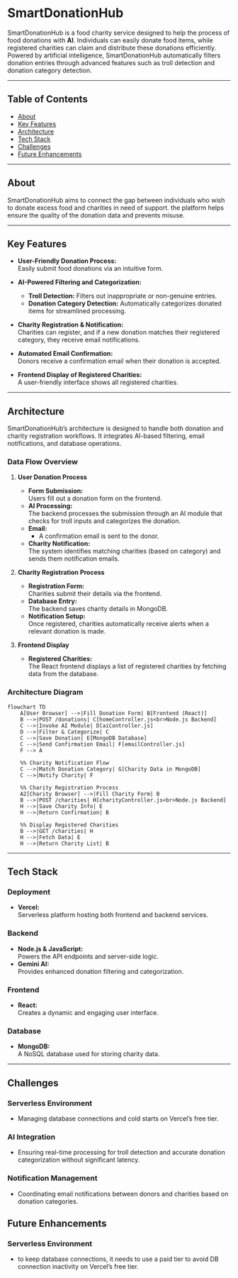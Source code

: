 # **SmartDonationHub**

SmartDonationHub is a food charity service designed to help the process of food donations with **AI**. Individuals can easily donate food items, while registered charities can claim and distribute these donations efficiently. Powered by artificial intelligence, SmartDonationHub automatically filters donation entries through advanced features such as troll detection and donation category detection.

---

## **Table of Contents**

- [About](#about)
- [Key Features](#key-features)
- [Architecture](#architecture)
- [Tech Stack](#tech-stack)
- [Challenges](#challenges)
- [Future Enhancements](#future-enhancements)

---

## **About**

SmartDonationHub aims to connect the gap between individuals who wish to donate excess food and charities in need of support. the platform helps ensure the quality of the donation data and prevents misuse.

---

## **Key Features**

- **User-Friendly Donation Process:**  
  Easily submit food donations via an intuitive form.

- **AI-Powered Filtering and Categorization:**

  - **Troll Detection:** Filters out inappropriate or non-genuine entries.
  - **Donation Category Detection:** Automatically categorizes donated items for streamlined processing.

- **Charity Registration & Notification:**  
  Charities can register, and if a new donation matches their registered category, they receive email notifications.

- **Automated Email Confirmation:**  
  Donors receive a confirmation email when their donation is accepted.

- **Frontend Display of Registered Charities:**  
  A user-friendly interface shows all registered charities.

---

## **Architecture**

SmartDonationHub’s architecture is designed to handle both donation and charity registration workflows. It integrates AI-based filtering, email notifications, and database operations.

### **Data Flow Overview**

1. **User Donation Process**

   - **Form Submission:**  
     Users fill out a donation form on the frontend.
   - **AI Processing:**  
     The backend processes the submission through an AI module that checks for troll inputs and categorizes the donation.
   - **Email:**
     - A confirmation email is sent to the donor.
   - **Charity Notification:**  
     The system identifies matching charities (based on category) and sends them notification emails.

2. **Charity Registration Process**

   - **Registration Form:**  
     Charities submit their details via the frontend.
   - **Database Entry:**  
     The backend saves charity details in MongoDB.
   - **Notification Setup:**  
     Once registered, charities automatically receive alerts when a relevant donation is made.

3. **Frontend Display**
   - **Registered Charities:**  
     The React frontend displays a list of registered charities by fetching data from the database.

### **Architecture Diagram**

```mermaid
flowchart TD
    A[User Browser] -->|Fill Donation Form| B[Frontend (React)]
    B -->|POST /donations| C[homeController.js<br>Node.js Backend]
    C -->|Invoke AI Module| D[aiController.js]
    D -->|Filter & Categorize| C
    C -->|Save Donation| E[MongoDB Database]
    C -->|Send Confirmation Email| F[emailController.js]
    F --> A

    %% Charity Notification Flow
    C -->|Match Donation Category| G[Charity Data in MongoDB]
    C -->|Notify Charity| F

    %% Charity Registration Process
    A2[Charity Browser] -->|Fill Charity Form| B
    B -->|POST /charities| H[charityController.js<br>Node.js Backend]
    H -->|Save Charity Info| E
    H -->|Return Confirmation| B

    %% Display Registered Charities
    B -->|GET /charities| H
    H -->|Fetch Data| E
    H -->|Return Charity List| B
```

---

## **Tech Stack**

### **Deployment**

- **Vercel:**  
  Serverless platform hosting both frontend and backend services.

### **Backend**

- **Node.js & JavaScript:**  
  Powers the API endpoints and server-side logic.
- **Gemini AI:**  
  Provides enhanced donation filtering and categorization.

### **Frontend**

- **React:**  
  Creates a dynamic and engaging user interface.

### **Database**

- **MongoDB:**  
  A NoSQL database used for storing charity data.

---

## **Challenges**

### **Serverless Environment**

- Managing database connections and cold starts on Vercel’s free tier.

### **AI Integration**

- Ensuring real-time processing for troll detection and accurate donation categorization without significant latency.

### **Notification Management**

- Coordinating email notifications between donors and charities based on donation categories.

## **Future Enhancements**

### **Serverless Environment**

- to keep database connections, it needs to use a paid tier to avoid DB connection inactivity on Vercel’s free tier.
